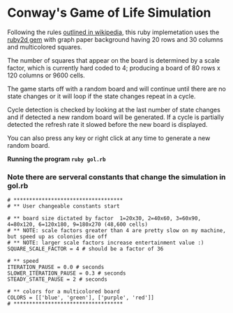# Conway's Game of Life Simulation

Following the rules  [outlined in wikipedia](https://en.wikipedia.org/wiki/Conway%27s_Game_of_Life), 
this ruby implemetation uses the [ruby2d gem](https://www.ruby2d.com/)
with graph paper background having 20 rows and 30 columns and multicolored squares.

The number of squares that appear on the board is determined by a scale factor,
which is currently hard coded to 4; producing a board of 80 rows x 120 columns 
or 9600 cells. 

The game starts off with a random board and will continue until there
are no state changes or it will loop if the state changes repeat in a cycle. 

Cycle detection is checked by looking at the last number of state changes and
if detected a new random board will be generated. If a cycle is partially
detected the refresh rate it slowed before the new board is displayed. 

You can also press any key or right click at any time to generate a new random board.

**Running the program `ruby gol.rb`**

### Note there are serveral constants that change the simulation in gol.rb
```
# ***********************************
# ** User changeable constants start

# ** board size dictated by factor  1=20x30, 2=40x60, 3=60x90, 4=80x120, 6=120x180, 9=180x270 (48,600 cells)
# ** NOTE: scale factors greater than 4 are pretty slow on my machine, but speed up as colonies die off
# ** NOTE: larger scale factors increase entertainment value :)
SQUARE_SCALE_FACTOR = 4 # should be a factor of 36

# ** speed
ITERATION_PAUSE = 0.0 # seconds
SLOWER_ITERATION_PAUSE = 0.3 # seconds
STEADY_STATE_PAUSE = 2 # seconds

# ** colors for a multicolored board
COLORS = [['blue', 'green'], ['purple', 'red']]
# ***********************************
```
